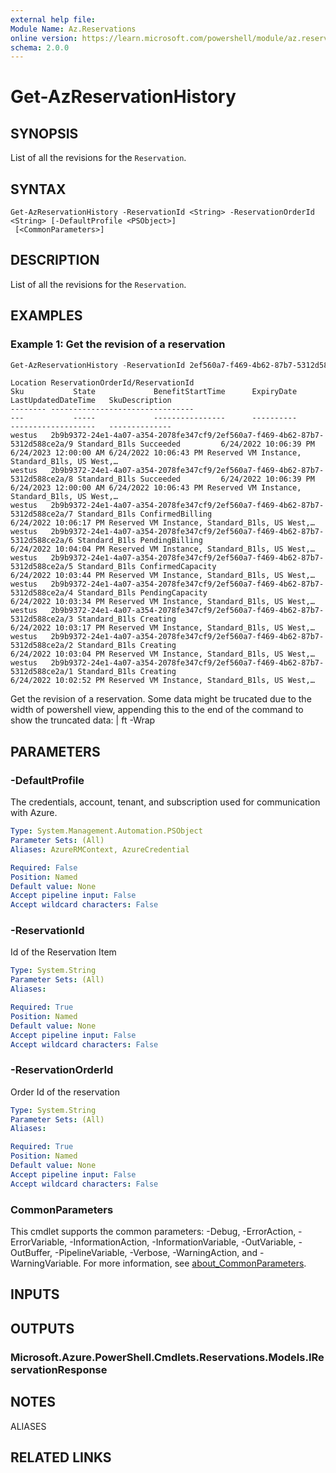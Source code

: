 ```yaml
---
external help file:
Module Name: Az.Reservations
online version: https://learn.microsoft.com/powershell/module/az.reservations/get-azreservationhistory
schema: 2.0.0
---
```


# Get-AzReservationHistory

## SYNOPSIS
List of all the revisions for the `Reservation`.

## SYNTAX

```
Get-AzReservationHistory -ReservationId <String> -ReservationOrderId <String> [-DefaultProfile <PSObject>]
 [<CommonParameters>]
```

## DESCRIPTION
List of all the revisions for the `Reservation`.

## EXAMPLES

### Example 1: Get the revision of a reservation
```powershell
Get-AzReservationHistory -ReservationId 2ef560a7-f469-4b62-87b7-5312d588ce2a -ReservationOrderId 2b9b9372-24e1-4a07-a354-2078fe347cf9
```

```output
Location ReservationOrderId/ReservationId                                            Sku           State             BenefitStartTime      ExpiryDate            LastUpdatedDateTime   SkuDescription
-------- --------------------------------                                            ---           -----             ----------------      ----------            -------------------   --------------
westus   2b9b9372-24e1-4a07-a354-2078fe347cf9/2ef560a7-f469-4b62-87b7-5312d588ce2a/9 Standard_B1ls Succeeded         6/24/2022 10:06:39 PM 6/24/2023 12:00:00 AM 6/24/2022 10:06:43 PM Reserved VM Instance, Standard_B1ls, US West,… 
westus   2b9b9372-24e1-4a07-a354-2078fe347cf9/2ef560a7-f469-4b62-87b7-5312d588ce2a/8 Standard_B1ls Succeeded         6/24/2022 10:06:39 PM 6/24/2023 12:00:00 AM 6/24/2022 10:06:43 PM Reserved VM Instance, Standard_B1ls, US West,… 
westus   2b9b9372-24e1-4a07-a354-2078fe347cf9/2ef560a7-f469-4b62-87b7-5312d588ce2a/7 Standard_B1ls ConfirmedBilling                                              6/24/2022 10:06:17 PM Reserved VM Instance, Standard_B1ls, US West,…
westus   2b9b9372-24e1-4a07-a354-2078fe347cf9/2ef560a7-f469-4b62-87b7-5312d588ce2a/6 Standard_B1ls PendingBilling                                                6/24/2022 10:04:04 PM Reserved VM Instance, Standard_B1ls, US West,… 
westus   2b9b9372-24e1-4a07-a354-2078fe347cf9/2ef560a7-f469-4b62-87b7-5312d588ce2a/5 Standard_B1ls ConfirmedCapacity                                             6/24/2022 10:03:44 PM Reserved VM Instance, Standard_B1ls, US West,… 
westus   2b9b9372-24e1-4a07-a354-2078fe347cf9/2ef560a7-f469-4b62-87b7-5312d588ce2a/4 Standard_B1ls PendingCapacity                                               6/24/2022 10:03:34 PM Reserved VM Instance, Standard_B1ls, US West,… 
westus   2b9b9372-24e1-4a07-a354-2078fe347cf9/2ef560a7-f469-4b62-87b7-5312d588ce2a/3 Standard_B1ls Creating                                                      6/24/2022 10:03:17 PM Reserved VM Instance, Standard_B1ls, US West,… 
westus   2b9b9372-24e1-4a07-a354-2078fe347cf9/2ef560a7-f469-4b62-87b7-5312d588ce2a/2 Standard_B1ls Creating                                                      6/24/2022 10:03:04 PM Reserved VM Instance, Standard_B1ls, US West,… 
westus   2b9b9372-24e1-4a07-a354-2078fe347cf9/2ef560a7-f469-4b62-87b7-5312d588ce2a/1 Standard_B1ls Creating                                                      6/24/2022 10:02:52 PM Reserved VM Instance, Standard_B1ls, US West,… 
```

Get the revision of a reservation.
Some data might be trucated due to the width of powershell view, appending this to the end of the command to show the truncated data: | ft -Wrap

## PARAMETERS

### -DefaultProfile
The credentials, account, tenant, and subscription used for communication with Azure.

```yaml
Type: System.Management.Automation.PSObject
Parameter Sets: (All)
Aliases: AzureRMContext, AzureCredential

Required: False
Position: Named
Default value: None
Accept pipeline input: False
Accept wildcard characters: False
```

### -ReservationId
Id of the Reservation Item

```yaml
Type: System.String
Parameter Sets: (All)
Aliases:

Required: True
Position: Named
Default value: None
Accept pipeline input: False
Accept wildcard characters: False
```

### -ReservationOrderId
Order Id of the reservation

```yaml
Type: System.String
Parameter Sets: (All)
Aliases:

Required: True
Position: Named
Default value: None
Accept pipeline input: False
Accept wildcard characters: False
```

### CommonParameters
This cmdlet supports the common parameters: -Debug, -ErrorAction, -ErrorVariable, -InformationAction, -InformationVariable, -OutVariable, -OutBuffer, -PipelineVariable, -Verbose, -WarningAction, and -WarningVariable. For more information, see [about_CommonParameters](http://go.microsoft.com/fwlink/?LinkID=113216).

## INPUTS

## OUTPUTS

### Microsoft.Azure.PowerShell.Cmdlets.Reservations.Models.IReservationResponse

## NOTES

ALIASES

## RELATED LINKS

